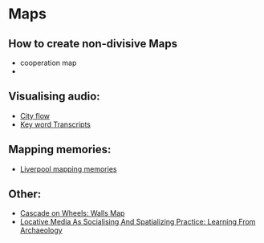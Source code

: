 # Maps

## How to create non-divisive Maps
- cooperation map
-

## Visualising audio:
- [City flow](https://uclab.fh-potsdam.de/cf/)
- [Key word Transcripts](https://uk.pinterest.com/pin/481251910155715683/)

## Mapping memories:
- [Liverpool mapping memories](http://www.liverpoolmuseums.org.uk/maritime/research/mappingmemory/map.html)


## Other:
- [Cascade on Wheels: Walls Map](https://vimeo.com/645435)
- [Locative Media As Socialising And Spatializing Practice: Learning From Archaeology](http://web.archive.org/web/20080420201202/http://leoalmanac.org/journal/vol_14/lea_v14_n03-04/gallowayward.asp)
